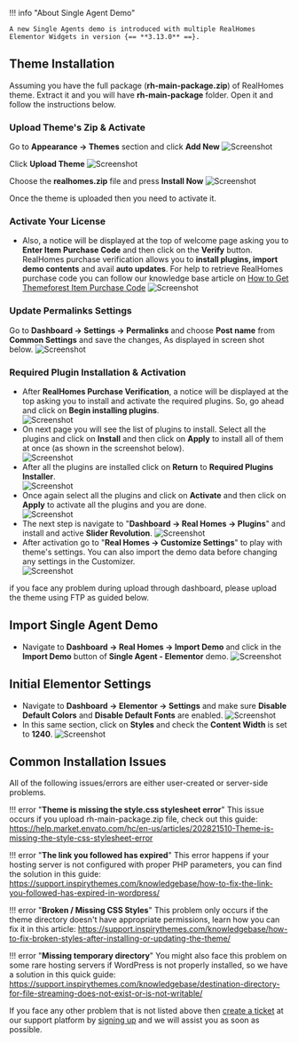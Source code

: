 

!!! info "About Single Agent Demo"

    A new Single Agents demo is introduced with multiple RealHomes Elementor Widgets in version {== **3.13.0** ==}.

## Theme Installation

Assuming you have the full package (**rh-main-package.zip**) of RealHomes theme. Extract it and you will have **rh-main-package** folder. Open it and follow the instructions below.

### **Upload Theme's Zip & Activate**

Go to **Appearance → Themes** section and click **Add New**
![Screenshot](images/installation/add-new.png)

Click **Upload Theme**
![Screenshot](images/installation/upload-theme.png)

Choose the **realhomes.zip** file and press **Install Now**
![Screenshot](images/installation/realhomes-zip.png)

Once the theme is uploaded then you need to activate it.

### **Activate Your License**

- Also, a notice will be displayed at the top of welcome page asking you to **Enter Item Purchase Code** and then click on the **Verify** button. RealHomes purchase verification allows you to **install plugins, import demo contents** and avail **auto updates**. For help to retrieve RealHomes purchase code you can follow our knowledge base article on [How to Get Themeforest Item Purchase Code](https://support.inspirythemes.com/knowledgebase/how-to-get-themeforest-item-purchase-code/) 
![Screenshot](images/installation/purchase-verification.png)

### **Update Permalinks Settings**

Go to **Dashboard → Settings → Permalinks** and choose **Post name** from **Common Settings** and save the changes, As displayed in screen shot below.
![Screenshot](images/import-demo/permalinks.jpg)

### **Required Plugin Installation & Activation**

- After **RealHomes Purchase Verification**, a notice will be displayed at the top asking you to install and activate the required plugins. So, go ahead and click on **Begin installing plugins**.<br>
![Screenshot](images/installation/begin-plugin-installation.png)
- On next page you will see the list of plugins to install. Select all the plugins and click on **Install** and then click on **Apply** to install all of them at once (as shown in the screenshot below). </br>
![Screenshot](images/installation/install-plugins.png)
- After all the plugins are installed click on **Return** to **Required Plugins Installer**. <br>
![Screenshot](images/installation/return-to-install.png)
- Once again select all the plugins and click on **Activate** and then click on **Apply** to activate all the plugins and you are done. <br>
![Screenshot](images/installation/activate-plugins.png)
- The next step is navigate to "**Dashboard → Real Homes → Plugins**" and install and active **Slider Revolution**.
![Screenshot](images/installation/slider-revolution-installation.gif)
- After activation go to "**Real Homes → Customize Settings**" to play with theme's settings. You can also import the demo data before changing any settings in the Customizer.<br>
![Screenshot](images/installation/customize.png)

if you face any problem during upload through dashboard, please upload the theme using FTP as guided below.

## **Import Single Agent Demo**

- Navigate to **Dashboard → Real Homes → Import Demo** and click in the **Import Demo** button of **Single Agent - Elementor** demo.
![Screenshot](images/import-demo/import-single-agent-demo.png)

## **Initial Elementor Settings**

- Navigate to **Dashboard → Elementor → Settings** and make sure **Disable Default Colors** and **Disable Default Fonts** are enabled.
![Screenshot](images/elementor/disable-default-colors-fonts-elementor.png)
- In this same section, click on **Styles** and check the **Content Width** is set to **1240**.
![Screenshot](images/elementor/content-width-1240-elementor.png)

## **Common Installation Issues**

All of the following issues/errors are either user-created or server-side problems.

!!! error "**Theme is missing the style.css stylesheet error**"
    This issue occurs if you upload rh-main-package.zip file, check out this guide: https://help.market.envato.com/hc/en-us/articles/202821510-Theme-is-missing-the-style-css-stylesheet-error

!!! error "**The link you followed has expired**"
    This error happens if your hosting server is not configured with proper PHP parameters, you can find the solution in this guide: https://support.inspirythemes.com/knowledgebase/how-to-fix-the-link-you-followed-has-expired-in-wordpress/

!!! error "**Broken / Missing CSS Styles**"
    This problem only occurs if the theme directory doesn't have appropriate permissions, learn how you can fix it in this article: https://support.inspirythemes.com/knowledgebase/how-to-fix-broken-styles-after-installing-or-updating-the-theme/

!!! error "**Missing temporary directory**"
    You might also face this problem on some rare hosting servers if WordPress is not properly installed, so we have a solution in this quick guide: https://support.inspirythemes.com/knowledgebase/destination-directory-for-file-streaming-does-not-exist-or-is-not-writable/

If you face any other problem that is not listed above then [create a ticket](https://support.inspirythemes.com/ask-question/) at our support platform by [signing up](https://support.inspirythemes.com/login-register/) and we will assist you as soon as possible.